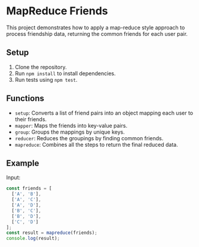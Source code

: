# MapReduce Friends

This project demonstrates how to apply a map-reduce style approach to process friendship data, returning the common friends for each user pair.

## Setup

1. Clone the repository.
2. Run `npm install` to install dependencies.
3. Run tests using `npm test`.

## Functions

- `setup`: Converts a list of friend pairs into an object mapping each user to their friends.
- `mapper`: Maps the friends into key-value pairs.
- `group`: Groups the mappings by unique keys.
- `reducer`: Reduces the groupings by finding common friends.
- `mapreduce`: Combines all the steps to return the final reduced data.

## Example

Input:
```javascript
const friends = [
  ['A', 'B'],
  ['A', 'C'],
  ['A', 'D'],
  ['B', 'C'],
  ['B', 'D'],
  ['C', 'D']
];
const result = mapreduce(friends);
console.log(result);
